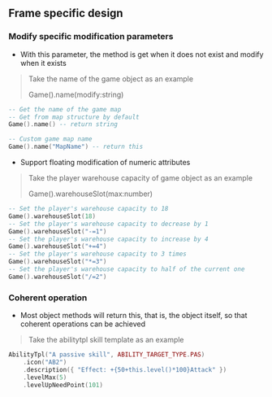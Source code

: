 ## Frame specific design

### Modify specific modification parameters

* With this parameter, the method is get when it does not exist and modify when it exists

> Take the name of the game object as an example
>
> Game().name(modify:string)

```lua
-- Get the name of the game map
-- Get from map structure by default
Game().name() -- return string

-- Custom game map name
Game().name("MapName") -- return this

```

* Support floating modification of numeric attributes

> Take the player warehouse capacity of game object as an example
>
> Game().warehouseSlot(max:number)

```lua
-- Set the player's warehouse capacity to 18
Game().warehouseSlot(18)
-- Set the player's warehouse capacity to decrease by 1
Game().warehouseSlot("-=1")
-- Set the player's warehouse capacity to increase by 4
Game().warehouseSlot("+=4")
-- Set the player's warehouse capacity to 3 times
Game().warehouseSlot("*=3")
-- Set the player's warehouse capacity to half of the current one
Game().warehouseSlot("/=2")
```

### Coherent operation

* Most object methods will return this, that is, the object itself, so that coherent operations can be achieved

> Take the abilitytpl skill template as an example

```lua
AbilityTpl("A passive skill", ABILITY_TARGET_TYPE.PAS)
    .icon("AB2")
    .description({ "Effect: +{50+this.level()*100}Attack" })
    .levelMax(5)
    .levelUpNeedPoint(101)
```
